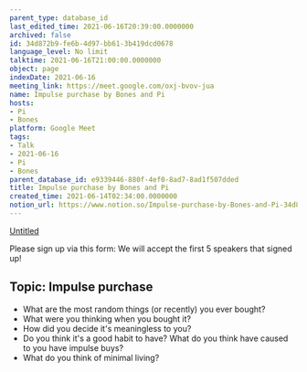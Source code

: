 ```yaml
---
parent_type: database_id
last_edited_time: 2021-06-16T20:39:00.0000000
archived: false
id: 34d872b9-fe6b-4d97-bb61-3b419dcd0678
language_level: No limit
talktime: 2021-06-16T21:00:00.0000000
object: page
indexDate: 2021-06-16
meeting_link: https://meet.google.com/oxj-bvov-jua
name: Impulse purchase by Bones and Pi
hosts:
- Pi
- Bones
platform: Google Meet
tags:
- Talk
- 2021-06-16
- Pi
- Bones
parent_database_id: e9339446-880f-4ef0-8ad7-8ad1f507dded
title: Impulse purchase by Bones and Pi
created_time: 2021-06-14T02:34:00.0000000
notion_url: https://www.notion.so/Impulse-purchase-by-Bones-and-Pi-34d872b9fe6b4d97bb613b419dcd0678
---
```


[Untitled](https://www.notion.so/cd877e06ad7149f69157f2c71bad5cca)   

Please sign up via this form:
We will accept the first  5 speakers  that signed up! 


## Topic: Impulse purchase

   - What are the most random things (or recently) you ever bought?
   - What were you thinking when you bought it?
   - How did you decide it's meaningless to you?
   - Do you think it's a good habit to have? What do you think have caused to you have impulse buys?
   - What do you think of minimal living?




